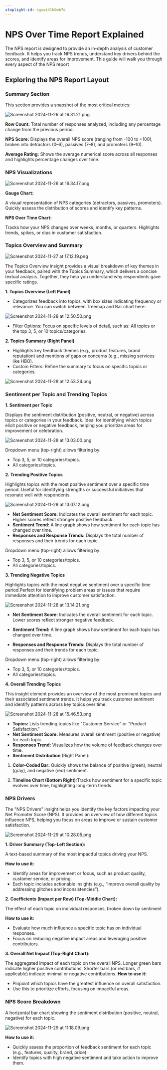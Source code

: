 ```yaml
---
stoplight-id: ogxai4lh0mb7e
---
```


# NPS Over Time Report Explained

 The NPS report is designed to provide an in-depth analysis of customer feedback. It helps you track NPS trends, understand key drivers behind the scores, and identify areas for improvement. This guide will walk you through every aspect of the NPS report

 ## Exploring the NPS Report Layout

### Summary Section
This section provides a snapshot of the most critical metrics:

![Screenshot 2024-11-26 at 16.31.21.png](<../assets/images/Screenshot 2024-11-26 at 16.31.21.png>)


**Row Count:** Total number of responses analyzed, including any percentage change from the previous period.

**NPS Score:** Displays the overall NPS score (ranging from -100 to +100), broken into detractors (0–6), passives (7–8), and promoters (9–10).

**Average Rating:** Shows the average numerical score across all responses and highlights percentage changes over time.

### NPS Visualizations

![Screenshot 2024-11-26 at 16.34.17.png](<../assets/images/Screenshot 2024-11-26 at 16-2.34.17.png>)


**Gauge Chart:**

A visual representation of NPS categories (detractors, passives, promoters).
Quickly assess the distribution of scores and identify key patterns.

**NPS Over Time Chart:**

Tracks how your NPS changes over weeks, months, or quarters.
Highlights trends, spikes, or dips in customer satisfaction.

### Topics Overview and Summary

![Screenshot 2024-11-27 at 17.12.19.png](<../assets/images/Screenshot 2024-11-27 at 17.12.19.png>)


The Topics Overview insight provides a visual breakdown of key themes in your feedback, paired with the Topics Summary, which delivers a concise textual analysis. Together, they help you understand why respondents gave specific ratings.

**1. Topics Overview (Left Panel)**

- Categorizes feedback into topics, with box sizes indicating frequency or relevance. You can switch between Treemap and Bar chart here:

![Screenshot 2024-11-28 at 12.50.50.png](<../assets/images/Screenshot 2024-11-28 at 12.50.50.png>)

- Filter Options: Focus on specific levels of detail, such as: All topics or the top 3, 5, or 10 topics/categories.



**2. Topics Summary (Right Panel)**
 - Highlights key feedback themes (e.g., product features, brand reputation) and mentions of gaps or concerns (e.g., missing services like HBO).
- Custom Filters: Refine the summary to focus on specific topics or categories.

![Screenshot 2024-11-28 at 12.53.24.png](<../assets/images/Screenshot 2024-11-28 at 12.53.24.png>)

### Sentiment per Topic and Trending Topics

**1.  Sentiment per Topic**

Displays the sentiment distribution (positive, neutral, or negative) across topics or categories in your feedback. Ideal for identifying which topics elicit positive or negative feedback, helping you prioritize areas for improvement or celebration.

![Screenshot 2024-11-28 at 13.03.00.png](<../assets/images/Screenshot 2024-11-28 at 13.03.00.png>)

Dropdown menu (top-right) allows filtering by:
- Top 3, 5, or 10 categories/topics.
- All categories/topics.

**2.  Trending Positive Topics**

Highlights topics with the most positive sentiment over a specific time period. Useful for identifying strengths or successful initiatives that resonate well with respondents.

![Screenshot 2024-11-28 at 13.07.12.png](<../assets/images/Screenshot 2024-11-28 at 13.07.12.png>)


- **Net Sentiment Score:** Indicates the overall sentiment for each topic. Higher scores reflect stronger positive feedback.
- **Sentiment Trend:** A line graph shows how sentiment for each topic has changed over time.
- **Responses and Response Trends:** Displays the total number of responses and their trends for each topic.

Dropdown menu (top-right) allows filtering by:
- Top 3, 5, or 10 categories/topics.
- All categories/topics.

**3. Trending Negative Topics**

Highlights topics with the most negative sentiment over a specific time period.Perfect for identifying problem areas or issues that require immediate attention to improve customer satisfaction.

![Screenshot 2024-11-28 at 13.14.21.png](<../assets/images/Screenshot 2024-11-28 at 13.14.21.png>)

- **Net Sentiment Score:** Indicates the overall sentiment for each topic. Lower scores reflect stronger negative feedback.

- **Sentiment Trend:** A line graph shows how sentiment for each topic has changed over time.

- **Responses and Response Trends:** Displays the total number of responses and their trends for each topic.

Dropdown menu (top-right) allows filtering by:
- Top 3, 5, or 10 categories/topics.
- All categories/topics.

**4. Overall Trending Topics**

This insight element provides an overview of the most prominent topics and their associated sentiment trends. It helps you track customer sentiment and identify patterns across key topics over time.

![Screenshot 2024-11-28 at 15.46.53.png](<../assets/images/Screenshot 2024-11-28 at 15.46.53.png>)


- **Topics:** Lists trending topics like "Customer Service" or "Product Satisfaction."
- **Net Sentiment Score:** Measures overall sentiment (positive or negative) for each topic.
- **Responses Trend:** Visualizes how the volume of feedback changes over time.
- **Sentiment Distribution** (Right Panel):

1. **Color-Coded Bar:** Quickly shows the balance of positive (green), neutral (gray), and negative (red) sentiment.

2. **Timeline Chart (Bottom Right)**:Tracks how sentiment for a specific topic evolves over time, highlighting long-term trends. 

### NPS Drivers

The "NPS Drivers" insight helps you identify the key factors impacting your Net Promoter Score (NPS). It provides an overview of how different topics influence NPS, helping you focus on areas to improve or sustain customer satisfaction.

![Screenshot 2024-11-29 at 10.28.05.png](<../assets/images/Screenshot 2024-11-29 at 10.28.05.png>)

**1. Driver Summary (Top-Left Section):**

A text-based summary of the most impactful topics driving your NPS.

**How to use it:**

- Identify areas for improvement or focus, such as product quality, customer service, or pricing.
- Each topic includes actionable insights (e.g., “Improve overall quality by addressing glitches and inconsistencies”).

**2. Coefficients (Impact per Row) (Top-Middle Chart):**

The effect of each topic on individual responses, broken down by sentiment

**How to use it:**

- Evaluate how much influence a specific topic has on individual responses.
- Focus on reducing negative impact areas and leveraging positive contributors.

**3. Overall Net Impact (Top-Right Chart):**

The aggregated impact of each topic on the overall NPS. Longer green bars indicate higher positive contributions. Shorter bars (or red bars, if applicable) indicate minimal or negative contributions.
**How to use it:**

- Pinpoint which topics have the greatest influence on overall satisfaction.
- Use this to prioritize efforts, focusing on impactful areas.

### NPS Score Breakdown

A horizontal bar chart showing the sentiment distribution (positive, neutral, negative) for each topic.

![Screenshot 2024-11-29 at 11.18.09.png](<../assets/images/Screenshot 2024-11-29 at 11.18.09.png>)


**How to use it:**

- Quickly assess the proportion of feedback sentiment for each topic (e.g., features, quality, brand, price).
- Identify topics with high negative sentiment and take action to improve them.



